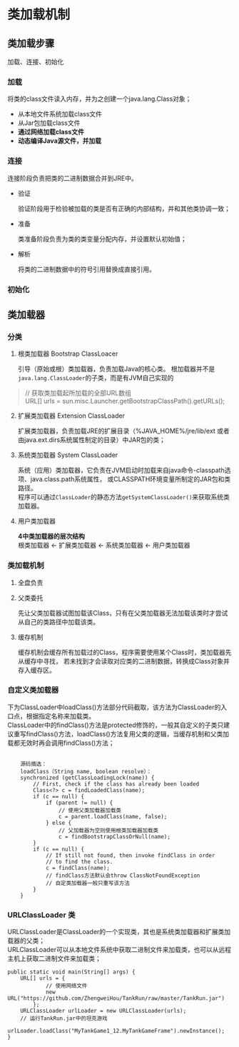# 类加载机制
## 类加载步骤
加载、连接、初始化

### 加载
将类的class文件读入内存，并为之创建一个java.lang.Class对象；

- 从本地文件系统加载class文件
- 从Jar包加载class文件
- **通过网络加载class文件**
- **动态编译Java源文件，并加载**

### 连接
连接阶段负责把类的二进制数据合并到JRE中。

- 验证

    验证阶段用于检验被加载的类是否有正确的内部结构，并和其他类协调一致；

- 准备

    类准备阶段负责为类的类变量分配内存，并设置默认初始值；

- 解析

    将类的二进制数据中的符号引用替换成直接引用。

### 初始化

## 类加载器
### 分类
1. 根类加载器 Bootstrap ClassLoacer

    引导（原始或根）类加载器，负责加载Java的核心类。
    根加载器并不是`java.lang.ClassLoader`的子类，而是有JVM自己实现的
> // 获取类加载起所加载的全部URL数组<br/>
> URL[] urls = sun.misc.Launcher.getBootstrapClassPath().getURLs();

2. 扩展类加载器 Extension ClassLoader 

    扩展类加载器，负责加载JRE的扩展目录（%JAVA_HOME%/jre/lib/ext
    或者由java.ext.dirs系统属性制定的目录）中JAR包的类；

3. 系统类加载器 System ClassLoader

    系统（应用）类加载器，它负责在JVM启动时加载来自java命令-classpath选项、java.class.path系统属性，
    或CLASSPATH环境变量所制定的JAR包和类路径。<br/>
    程序可以通过`ClassLoader`的静态方法`getSystemClassLoader()`来获取系统类加载器。

4. 用户类加载器

    **4中类加载器的层次结构**<br/>
    根类加载器 <- 扩展类加载器 <- 系统类加载器 <- 用户类加载器

 
### 类加载机制
1. 全盘负责
    
2. 父类委托
    
    先让父类加载器试图加载该Class，只有在父类加载器无法加载该类时才尝试从自己的类路径中加载该类。
    
3. 缓存机制

    缓存机制会缓存所有加载过的Class，程序需要使用某个Class时，类加载器先从缓存中寻找，
    若未找到才会读取对应类的二进制数据，转换成Class对象并存入缓存区。

### 自定义类加载器

下为ClassLoader中loadClass()方法部分代码截取，该方法为ClassLoader的入口点，根据指定名称来加载类。<br/>
ClassLoader中的findClass()方法是protected修饰的，一般其自定义的子类只建议重写findClass()方法，loadClass()方法复用父类的逻辑，当缓存机制和父类加载都无效时再会调用findClass()方法；


```

    源码摘选：
    loadClass（String name, boolean resolve）：
    synchronized (getClassLoadingLock(name)) {
        // First, check if the class has already been loaded
        Class<?> c = findLoadedClass(name);
        if (c == null) {
            if (parent != null) {
                // 使用父类加载器加载类
                c = parent.loadClass(name, false);
            } else {
                // 父加载器为空则使用根类加载器加载类
                c = findBootstrapClassOrNull(name);
        }
        if (c == null) {
            // If still not found, then invoke findClass in order
            // to find the class.
            c = findClass(name); 
            // findClass方法默认会throw ClassNotFoundException
            // 自定类加载器一般只重写该方法
        }
    }

```

### URLClassLoader 类

URLClassLoader是ClassLoader的一个实现类，其也是系统类加载器和扩展类加载器的父类；<br/>
URLClassLoader可以从本地文件系统中获取二进制文件来加载类，也可以从远程主机上获取二进制文件来加载类；

```
public static void main(String[] args) {
    URL[] urls = {
            // 使用网络文件
            new URL("https://github.com/ZhengweiHou/TankRun/raw/master/TankRun.jar")
        };
    URLClassLoader urlLoader = new URLClassLoader(urls);
    // 运行TankRun.jar中的坦克游戏
    urlLoader.loadClass("MyTankGame1_12.MyTankGameFrame").newInstance();
}
```




